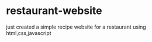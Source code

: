 # restaurant-website
just created a simple recipe website for a restaurant using html,css,javascript
